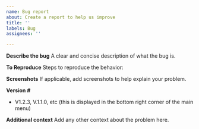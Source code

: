 ```yaml
---
name: Bug report
about: Create a report to help us improve
title: ''
labels: Bug
assignees: ''

---
```


**Describe the bug**
A clear and concise description of what the bug is.

**To Reproduce**
Steps to reproduce the behavior:

**Screenshots**
If applicable, add screenshots to help explain your problem.

**Version #**
 - V1.2.3, V.1.1.0, etc (this is displayed in the bottom right corner of the main menu)

**Additional context**
Add any other context about the problem here.
